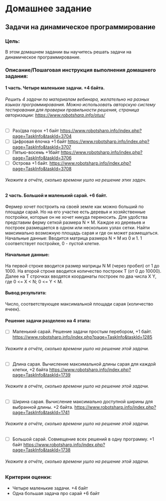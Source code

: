 # Домашнее задание
## Задачи на динамическое программирование

### Цель:
В этом домашнем задании вы научитесь решать задачи на динамическое программирование.


### Описание/Пошаговая инструкция выполнения домашнего задания:
#### 1 часть. Четыре маленькие задачи. +4 байта.
###### Решить 4 задачи по материалам вебинара, желательно на разных языках программирования. Можно использовать авторскую систему тестирования для проверки правильности решения, страница авторизации: https://www.robotsharp.info/otus/

- [ ] Раз/два горох +1 байт
https://www.robotsharp.info/index.php?page=TaskInfo&taskId=3704
- [ ] Цифровая ёлочка +1 байт
https://www.robotsharp.info/index.php?page=TaskInfo&taskId=3707
- [ ] Пятью-восемь +1байт
https://www.robotsharp.info/index.php?page=TaskInfo&taskId=3706
- [ ] Острова +1 байт.
https://www.robotsharp.info/index.php?page=TaskInfo&taskId=3708
###### Укажите в отчёте, сколько времени ушло на решение этих задач.
#### 2 часть. Большой и маленький сарай. +6 байт.
Фермер хочет построить на своей земле как можно больший по площади сарай.
Но на его участке есть деревья и хозяйственные постройки, которые он не хочет никуда переносить.
Для удобства представим ферму сеткой размера N × M.
Каждое из деревьев и построек размещается в одном или нескольких узлах сетки.
Найти максимально возможную площадь сарая и где он может размещаться.
Начальные данные: Вводится матрица размера N × M из 0 и 1.
1 соответствует постройке, 0 - пустой клетке.
#### Начальные данные:
На первой строке вводится размер матрицы N M (через пробел) от 1 до 1000.
На второй строке вводится количество построек T (от 0 до 10000).
Далее на T строчках вводятся координаты построек по два числа X Y, где 0 <= X < N; 0 <= Y < M.
#### Вывод результата:
Число, соответствующее максимальной площади сарая (количество ячеек).
#### Решение задачи разделено на 4 этапа:
- [ ] Маленький сарай. Решение задачи простым перебором, +1 байт.
https://www.robotsharp.info/index.php?page=TaskInfo&taskId=1285
###### Укажите в отчёте, сколько времени ушло на решение этой задачи.
- [ ] Длина сарая. Вычисление максимальной длины сарая для каждой клетки, +2 байта
https://www.robotsharp.info/index.php?page=TaskInfo&taskId=1739
###### Укажите в отчёте, сколько времени ушло на решение этой задачи.
- [ ] Ширина сарая. Вычисление максимально доступной ширины для выбранной длины. +2 байта.
https://www.robotsharp.info/index.php?page=TaskInfo&taskId=1741
###### Укажите в отчёте, сколько времени ушло на решение этой задачи.
- [ ] Большой сарай. Совмещение всех решений в одну программу. +1 байт
https://www.robotsharp.info/index.php?page=TaskInfo&taskId=1738
###### Укажите в отчёте, сколько времени ушло на решение этой задачи.

### Критерии оценки:
- Четыре маленькие задачи. +4 байт
- Одна большая задача про сарай +6 байт